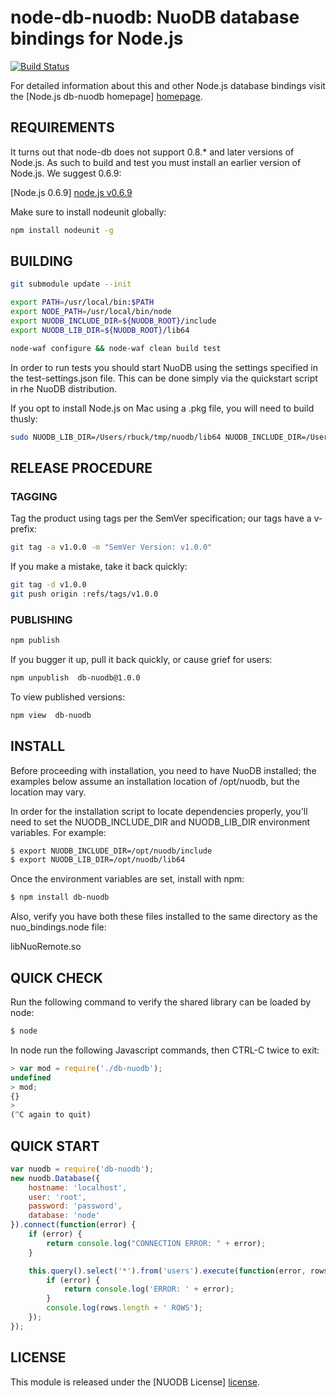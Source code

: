 # node-db-nuodb: NuoDB database bindings for Node.js #

[![Build Status](https://api.travis-ci.org/nuodb/node-db-nuodb.png?branch=master)](http://travis-ci.org/nuodb/node-db-nuodb)

For detailed information about this and other Node.js
database bindings visit the [Node.js db-nuodb homepage] [homepage].

## REQUIREMENTS

It turns out that node-db does not support 0.8.* and later versions of Node.js. As such to build and test you must install an earlier version of
Node.js. We suggest 0.6.9:

[Node.js 0.6.9] [node.js v0.6.9]

Make sure to install nodeunit globally:

```bash
npm install nodeunit -g
```

## BUILDING ##

```bash
git submodule update --init

export PATH=/usr/local/bin:$PATH
export NODE_PATH=/usr/local/bin/node
export NUODB_INCLUDE_DIR=${NUODB_ROOT}/include
export NUODB_LIB_DIR=${NUODB_ROOT}/lib64

node-waf configure && node-waf clean build test
```

In order to run tests you should start NuoDB using the settings specified in
the test-settings.json file. This can be done simply via the quickstart script
in rhe NuoDB distribution.

If you opt to install Node.js on Mac using a .pkg file, you will need to build thusly:

```bash
sudo NUODB_LIB_DIR=/Users/rbuck/tmp/nuodb/lib64 NUODB_INCLUDE_DIR=/Users/rbuck/tmp/nuodb/include PATH=$PATH:/usr/local/bin npm install . -g
```

## RELEASE PROCEDURE ##

### TAGGING ###

Tag the product using tags per the SemVer specification; our tags have a v-prefix:

```bash
git tag -a v1.0.0 -m "SemVer Version: v1.0.0"
```

If you make a mistake, take it back quickly:

```bash
git tag -d v1.0.0
git push origin :refs/tags/v1.0.0
```

### PUBLISHING ###

```bash
npm publish
```

If you bugger it up, pull it back quickly, or cause grief for users:

```bash
npm unpublish  db-nuodb@1.0.0
```

To view published versions:

```bash
npm view  db-nuodb
```


## INSTALL ##

Before proceeding with installation, you need to have NuoDB installed;
the examples below assume an installation location of /opt/nuodb, but
the location may vary.

In order for the installation script to locate dependencies properly, you'll 
need to set the NUODB_INCLUDE_DIR and NUODB_LIB_DIR environment variables. 
For example:

```bash
$ export NUODB_INCLUDE_DIR=/opt/nuodb/include
$ export NUODB_LIB_DIR=/opt/nuodb/lib64
```

Once the environment variables are set, install with npm:

```bash
$ npm install db-nuodb
```

Also, verify you have both these files installed to the same directory as the
nuo_bindings.node file:

  libNuoRemote.so

## QUICK CHECK ##

Run the following command to verify the shared library can be loaded by node:

```bash
$ node
````

In node run the following Javascript commands, then CTRL-C twice to exit:

```javascript
> var mod = require('./db-nuodb');
undefined
> mod;
{}
> 
(^C again to quit)
````

## QUICK START ##

```javascript
var nuodb = require('db-nuodb');
new nuodb.Database({
    hostname: 'localhost',
    user: 'root',
    password: 'password',
    database: 'node'
}).connect(function(error) {
    if (error) {
        return console.log("CONNECTION ERROR: " + error);
    }

    this.query().select('*').from('users').execute(function(error, rows) {
        if (error) {
            return console.log('ERROR: ' + error);
        }
        console.log(rows.length + ' ROWS');
    });
});
```

## LICENSE ##

This module is released under the [NUODB License] [license].

[homepage]: https://github.com/nuodb/nuodb-drivers/tree/master/nodejs
[license]: https://github.com/nuodb/nuodb-drivers/blob/master/LICENSE
[node.js v0.6.9]: http://nodejs.org/dist/v0.6.9/
